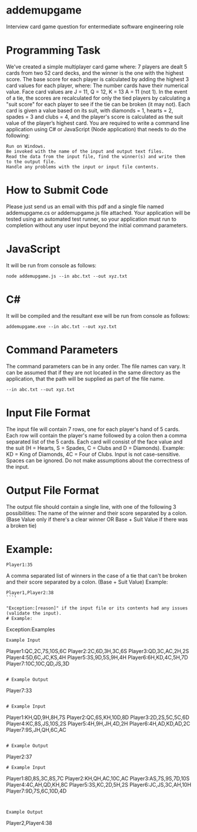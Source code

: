 # addemupgame
Interview card game question for entermediate software engineering role



# Programming Task
We've created a simple multiplayer card game where:
7 players are dealt 5 cards from two 52 card decks, and the winner is the one with the highest score.
The base score for each player is calculated by adding the highest 3 card values for each player, where:
The number cards have their numerical value.
Face card values are J = 11, Q = 12, K = 13
A = 11 (not 1).
In the event of a tie, the scores are recalculated for only the tied players by calculating a "suit score" for
each player to see if the tie can be broken (it may not).
Each card is given a value based on its suit, with diamonds = 1, hearts = 2, spades = 3 and clubs
= 4, and the player's score is calculated as the suit value of the player’s highest card.
You are required to write a command line application using C# or JavaScript (Node application) that needs to
do the following:


```
Run on Windows.
Be invoked with the name of the input and output text files.
Read the data from the input file, find the winner(s) and write them to the output file.
Handle any problems with the input or input file contents.
```

# How to Submit Code

Please just send us an email with this pdf and a single file named addemupgame.cs or addemupgame.js file
attached.
Your application will be tested using an automated test runner, so your application must run to completion
without any user input beyond the initial command parameters.

# JavaScript
It will be run from console as follows:
```
node addemupgame.js --in abc.txt --out xyz.txt
```
# C#
It will be compiled and the resultant exe will be run from console as follows:
```
addemupgame.exe --in abc.txt --out xyz.txt
```
# Command Parameters
The command parameters can be in any order.
The file names can vary.
It can be assumed that if they are not located in the same directory as the application, that the path will
be supplied as part of the file name.

```
--in abc.txt --out xyz.txt
```
# Input File Format
The input file will contain 7 rows, one for each player's hand of 5 cards.
Each row will contain the player's name followed by a colon then a comma separated list of the 5 cards.
Each card will consist of the face value and the suit (H = Hearts, S = Spades, C = Clubs and D =
Diamonds).
Example: KD = King of Diamonds, 4C = Four of Clubs.
Input is not case-sensitive.
Spaces can be ignored.
Do not make assumptions about the correctness of the input.

# Output File Format
The output file should contain a single line, with one of the following 3 possibilities:
The name of the winner and their score separated by a colon. (Base Value only if there's a clear winner
OR Base + Suit Value if there was a broken tie)
# Example:
```
Player1:35
```
A comma separated list of winners in the case of a tie that can't be broken and their score separated by
a colon. (Base + Suit Value)
Example:
```
Player1,Player2:38
```'

"Exception:[reason]" if the input file or its contents had any issues (validate the input).
# Example:
```
Exception:<Some nice reason why the input is wrong.>Examples
```
Example Input

```
Player1:QC,2C,7S,10S,6C
Player2:2C,6D,3H,3C,6S
Player3:QD,3C,AC,2H,2S
Player4:5D,6C,JC,KS,4H
Player5:3S,9D,5S,9H,4H
Player6:6H,KD,4C,5H,7D
Player7:10C,10C,QD,JS,3D
```
 
# Example Output

```
Player7:33
```

# Example Input

```
Player1:KH,QD,9H,8H,7S
Player2:QC,6S,KH,10D,8D
Player3:2D,2S,5C,5C,6D
Player4:KC,8S,JS,10S,2S
Player5:4H,9H,JH,4D,2H
Player6:4H,AD,KD,AD,2C
Player7:9S,JH,QH,6C,AC
```

# Example Output
```
Player2:37
```
# Example Input
```
Player1:8D,8S,3C,8S,7C
Player2:KH,QH,AC,10C,AC
Player3:AS,7S,9S,7D,10S
Player4:4C,AH,QD,KH,8C
Player5:3S,KC,2D,5H,2S
Player6:JC,JS,3C,AH,10H
Player7:9D,7S,6C,10D,4D
```


Example Output
```
Player2,Player4:38
```